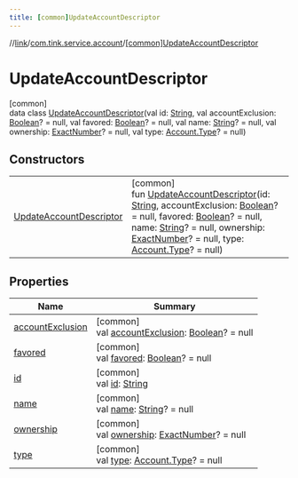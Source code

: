 ```yaml
---
title: [common]UpdateAccountDescriptor
---
```

//[link](../../../index.html)/[com.tink.service.account](../index.html)/[[common]UpdateAccountDescriptor](index.html)



# UpdateAccountDescriptor



[common]\
data class [UpdateAccountDescriptor](index.html)(val id: [String](https://kotlinlang.org/api/latest/jvm/stdlib/kotlin/-string/index.html), val accountExclusion: [Boolean](https://kotlinlang.org/api/latest/jvm/stdlib/kotlin/-boolean/index.html)? = null, val favored: [Boolean](https://kotlinlang.org/api/latest/jvm/stdlib/kotlin/-boolean/index.html)? = null, val name: [String](https://kotlinlang.org/api/latest/jvm/stdlib/kotlin/-string/index.html)? = null, val ownership: [ExactNumber](../../com.tink.model.misc/[common]-exact-number/index.html)? = null, val type: [Account.Type](../../com.tink.model.account/[common]-account/-type/index.html)? = null)



## Constructors


| | |
|---|---|
| [UpdateAccountDescriptor](-update-account-descriptor.html) | [common]<br>fun [UpdateAccountDescriptor](-update-account-descriptor.html)(id: [String](https://kotlinlang.org/api/latest/jvm/stdlib/kotlin/-string/index.html), accountExclusion: [Boolean](https://kotlinlang.org/api/latest/jvm/stdlib/kotlin/-boolean/index.html)? = null, favored: [Boolean](https://kotlinlang.org/api/latest/jvm/stdlib/kotlin/-boolean/index.html)? = null, name: [String](https://kotlinlang.org/api/latest/jvm/stdlib/kotlin/-string/index.html)? = null, ownership: [ExactNumber](../../com.tink.model.misc/[common]-exact-number/index.html)? = null, type: [Account.Type](../../com.tink.model.account/[common]-account/-type/index.html)? = null) |


## Properties


| Name | Summary |
|---|---|
| [accountExclusion](account-exclusion.html) | [common]<br>val [accountExclusion](account-exclusion.html): [Boolean](https://kotlinlang.org/api/latest/jvm/stdlib/kotlin/-boolean/index.html)? = null |
| [favored](favored.html) | [common]<br>val [favored](favored.html): [Boolean](https://kotlinlang.org/api/latest/jvm/stdlib/kotlin/-boolean/index.html)? = null |
| [id](id.html) | [common]<br>val [id](id.html): [String](https://kotlinlang.org/api/latest/jvm/stdlib/kotlin/-string/index.html) |
| [name](name.html) | [common]<br>val [name](name.html): [String](https://kotlinlang.org/api/latest/jvm/stdlib/kotlin/-string/index.html)? = null |
| [ownership](ownership.html) | [common]<br>val [ownership](ownership.html): [ExactNumber](../../com.tink.model.misc/[common]-exact-number/index.html)? = null |
| [type](type.html) | [common]<br>val [type](type.html): [Account.Type](../../com.tink.model.account/[common]-account/-type/index.html)? = null |

